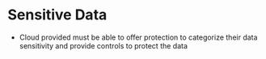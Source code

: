 # Sensitive Data

* Cloud provided must be able to offer protection to categorize their data sensitivity and provide controls to protect the data&#x20;

